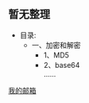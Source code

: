 暂无整理  
-------  
* 目录:  
  * 一、加密和解密  
    * 1、MD5  
    * 2、base64  
......  

[我的邮箱](2374038188@qq.com "欢迎来访")
